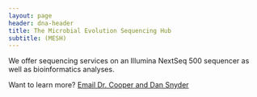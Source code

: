 ```yaml
---
layout: page
header: dna-header
title: The Microbial Evolution Sequencing Hub
subtitle: (MESH)
---
```


We offer sequencing services on an Illumina NextSeq 500 sequencer as well as bioinformatics analyses.

Want to learn more? [Email Dr. Cooper and Dan Snyder](mailto:vaughn.cooper@pitt.edu?subject=Sequencing%20Services&cc=snyde236@gmail.com)